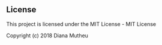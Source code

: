 ## License
This project is licensed under the MIT License -
MIT License

Copyright (c) 2018 Diana Mutheu